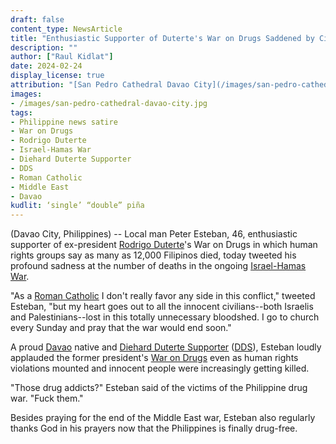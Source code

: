 ```yaml
---
draft: false
content_type: NewsArticle
title: "Enthusiastic Supporter of Duterte's War on Drugs Saddened by Civilian Deaths in Israel-Hamas War"
description: ""
author: ["Raul Kidlat"]
date: 2024-02-24
display_license: true
attribution: "[San Pedro Cathedral Davao City](/images/san-pedro-cathedral-davao-city.jpg) photo from [Wikimedia](https://commons.wikimedia.org/wiki/File:San_Pedro_Cathedal_and_its_Belfry.jpg). [Creative Commons](https://creativecommons.org/licenses/by-sa/3.0/deed.en) BY-SA 3.0."
images: 
- /images/san-pedro-cathedral-davao-city.jpg
tags:
- Philippine news satire
- War on Drugs
- Rodrigo Duterte
- Israel-Hamas War
- Diehard Duterte Supporter
- DDS
- Roman Catholic
- Middle East
- Davao
kudlit: ‘single’ “double” piña
---
```

(Davao City, Philippines) -- Local man Peter Esteban, 46, enthusiastic supporter of ex-president [Rodrigo Duterte](/tags/rodrigo-duterte/)'s War on Drugs in which human rights groups say as many as 12,000 Filipinos died, today tweeted his profound sadness at the number of deaths in the ongoing [Israel-Hamas War](/tags/israel-hamas-war/).

"As a [Roman Catholic](/tags/roman-catholic/) I don't really favor any side in this conflict," tweeted Esteban, "but my heart goes out to all the innocent civilians--both Israelis and Palestinians--lost in this totally unnecessary bloodshed. I go to church every Sunday and pray that the war would end soon."

A proud [Davao](/tags/davao/) native and [Diehard Duterte Supporter](/tags/diehard-duterte-supporter/) ([DDS](/tags/dds/)), Esteban loudly applauded the former president's [War on Drugs](/tags/war-on-drugs/) even as human rights violations mounted and innocent people were increasingly getting killed.

"Those drug addicts?" Esteban said of the victims of the Philippine drug war. "Fuck them."

Besides praying for the end of the Middle East war, Esteban also regularly thanks God in his prayers now that the Philippines is finally drug-free.
